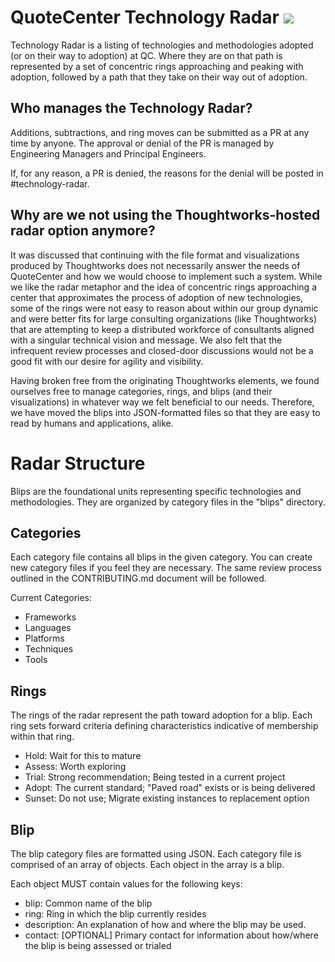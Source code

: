 # QuoteCenter Technology Radar <a href="https://slack.com/app_redirect?channel=technology-radar"><img src="https://img.shields.io/badge/slack-%23technology--radar-ff69b4.svg"></a>

Technology Radar is a listing of technologies and methodologies adopted (or on their way to adoption) at QC.  Where they are on that path is represented by a set of concentric rings approaching and peaking with adoption, followed by a path that they take on their way out of adoption.

## Who manages the Technology Radar?

Additions, subtractions, and ring moves can be submitted as a PR at any time by anyone. The approval or denial of the PR is managed by Engineering Managers and Principal Engineers.

If, for any reason, a PR is denied, the reasons for the denial will be posted in #technology-radar.

## Why are we not using the Thoughtworks-hosted radar option anymore?

It was discussed that continuing with the file format and visualizations produced by Thoughtworks does not necessarily answer the needs of QuoteCenter and how we would choose to implement such a system.  While we like the radar metaphor and the idea of concentric rings approaching a center that approximates the process of adoption of new technologies, some of the rings were not easy to reason about within our group dynamic and were better fits for large consulting organizations (like Thoughtworks) that are attempting to keep a distributed workforce of consultants aligned with a singular technical vision and message.  We also felt that the infrequent review processes and closed-door discussions would not be a good fit with our desire for agility and visibility.

Having broken free from the originating Thoughtworks elements, we found ourselves free to manage categories, rings, and blips (and their visualizations) in whatever way we felt beneficial to our needs.  Therefore, we have moved the blips into JSON-formatted files so that they are easy to read by humans and applications, alike.

# Radar Structure

Blips are the foundational units representing specific technologies and methodologies.  They are organized by category files in the "blips" directory.  

## Categories

Each category file contains all blips in the given category.  You can create new category files if you feel they are necessary.  The same review process outlined in the CONTRIBUTING.md document will be followed.

Current Categories:
 - Frameworks
 - Languages
 - Platforms
 - Techniques
 - Tools

## Rings

The rings of the radar represent the path toward adoption for a blip.  Each ring sets forward criteria defining characteristics indicative of membership within that ring.  

 - Hold: Wait for this to mature
 - Assess: Worth exploring
 - Trial: Strong recommendation; Being tested in a current project
 - Adopt: The current standard; "Paved road" exists or is being delivered
 - Sunset: Do not use; Migrate existing instances to replacement option

## Blip

The blip category files are formatted using JSON.  Each category file is comprised of an array of objects.  Each object in the array is a blip.

Each object MUST contain values for the following keys:
 - blip: Common name of the blip
 - ring: Ring in which the blip currently resides
 - description: An explanation of how and where the blip may be used. 
 - contact: \[OPTIONAL\] Primary contact for information about how/where the blip is being assessed or trialed
